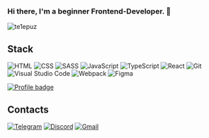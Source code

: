 ### Hi there, I'm a beginner Frontend-Developer. 👋

<img src="https://komarev.com/ghpvc/?username=te1epuz&label=Profile%20views&color=0e75b6&style=flat" alt="te1epuz" />

## Stack
![HTML](https://img.shields.io/badge/HTML-D83A56?style=flat-square-endpoint&logo=html5&labelColor=F3F3F3) ![CSS](https://img.shields.io/badge/CSS-2E4C6D?style=flat-square-endpoint&logo=css3) ![SASS](https://img.shields.io/badge/SASS-FEFEFE?style=flat-square-endpoint&logo=sass) ![JavaScript](https://img.shields.io/badge/JavaScript-5089C6?style=flat-square-endpoint&logo=javascript&logoColor=) ![TypeScript](https://img.shields.io/badge/TypeScript-EEEEEE?style=flat-square-endpoint&logo=typescript&logoColor=) ![React](https://img.shields.io/badge/React-2E4C6D?style=flat-square-endpoint&logo=react&logoColor=) ![Git](https://img.shields.io/badge/Git-6E85B2?style=flat-square-endpoint&logo=git&logoColor=) ![Visual Studio Code](https://img.shields.io/badge/Visual_Studio_Code-6E85B2?style=flat-square-endpoint&logo=visualstudiocode&logoColor=blue&labelColor=EADEDE) ![Webpack](https://img.shields.io/badge/Webpack-blue?style=flat-square-endpoint&logo=webpack&labelColor=F3F3F3&logoColor=blue) ![Figma](https://img.shields.io/badge/Figma-892CDC?style=flat-square-endpoint&logo=figma&logoColor=892CDC&labelColor=EADEDE)

[![Profile badge](https://www.codewars.com/users/te1epuz/badges/large)](https://www.codewars.com/users/te1epuz)

## Contacts
[![Telegram](https://img.shields.io/badge/Telegram-%40Te1epuz-blue?style=flat-square-endpoint&logo=telegram&logoColor=blue&labelColor=EEEEEE)](https://t.me/Te1epuz) [![Discord](https://img.shields.io/badge/Discord-%40Tappa%8144-blue?style=flat-square-endpoint&logo=discord&logoColor=blue&labelColor=EEEEEE)](https://discordapp.com/users/253274270031937537) [![Gmail](https://img.shields.io/badge/Gmail-a.a.martinovich@gmail.com-red?style=flat-square-endpoint&logo=gmail&logoColor=red&labelColor=FFFFFF)](mailto:a.a.martinovich@gmail.com) 

<!--
**te1epuz/te1epuz** is a ✨ _special_ ✨ repository because its `README.md` (this file) appears on your GitHub profile.

Here are some ideas to get you started:

- 🔭 I’m currently working on ...
- 🌱 I’m currently learning ...
- 👯 I’m looking to collaborate on ...
- 🤔 I’m looking for help with ...
- 💬 Ask me about ...
- 📫 How to reach me: ...
- 😄 Pronouns: ...
- ⚡ Fun fact: ...
-->
